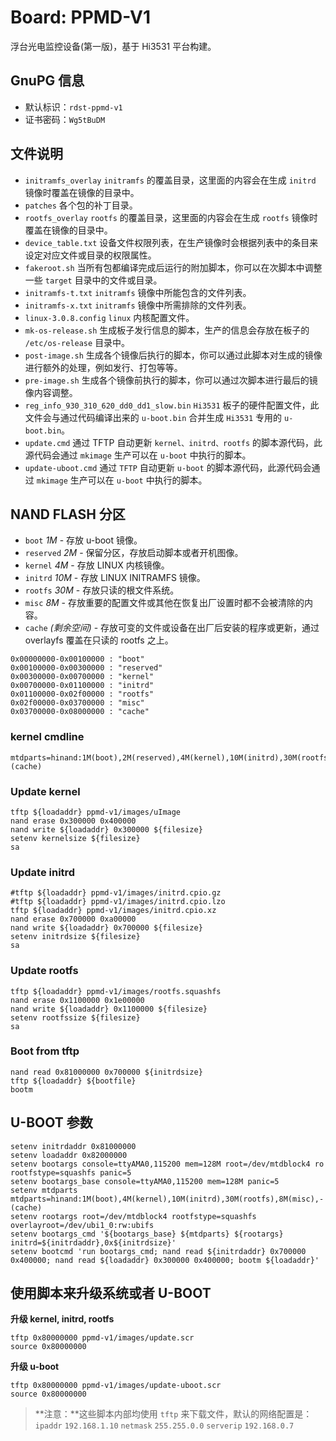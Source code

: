 # Board: PPMD-V1

浮台光电监控设备(第一版)，基于 Hi3531 平台构建。

## GnuPG 信息

- 默认标识：`rdst-ppmd-v1`
- 证书密码：`Wg5tBuDM`


## 文件说明

- `initramfs_overlay` `initramfs` 的覆盖目录，这里面的内容会在生成 `initrd` 镜像时覆盖在镜像的目录中。
- `patches` 各个包的补丁目录。
- `rootfs_overlay` `rootfs` 的覆盖目录，这里面的内容会在生成 `rootfs` 镜像时覆盖在镜像的目录中。
- `device_table.txt` 设备文件权限列表，在生产镜像时会根据列表中的条目来设定对应文件或目录的权限属性。
- `fakeroot.sh` 当所有包都编译完成后运行的附加脚本，你可以在次脚本中调整一些 `target` 目录中的文件或目录。
- `initramfs-t.txt` `initramfs` 镜像中所能包含的文件列表。
- `initramfs-x.txt` `initramfs` 镜像中所需排除的文件列表。
- `linux-3.0.8.config` `linux` 内核配置文件。
- `mk-os-release.sh` 生成板子发行信息的脚本，生产的信息会存放在板子的 `/etc/os-release` 目录中。
- `post-image.sh` 生成各个镜像后执行的脚本，你可以通过此脚本对生成的镜像进行额外的处理，例如发行、打包等等。
- `pre-image.sh` 生成各个镜像前执行的脚本，你可以通过次脚本进行最后的镜像内容调整。
- `reg_info_930_310_620_dd0_dd1_slow.bin` `Hi3531` 板子的硬件配置文件，此文件会与通过代码编译出来的 `u-boot.bin` 合并生成 `Hi3531` 专用的 `u-boot.bin`。
- `update.cmd` 通过 TFTP 自动更新 `kernel、initrd、rootfs` 的脚本源代码，此源代码会通过 `mkimage` 生产可以在 `u-boot` 中执行的脚本。
- `update-uboot.cmd` 通过 `TFTP` 自动更新 `u-boot` 的脚本源代码，此源代码会通过 `mkimage` 生产可以在 `u-boot` 中执行的脚本。

## NAND FLASH 分区

- `boot` *1M* - 存放 u-boot 镜像。
- `reserved` *2M* - 保留分区，存放启动脚本或者开机图像。
- `kernel` *4M* - 存放 LINUX 内核镜像。
- `initrd` *10M* - 存放 LINUX INITRAMFS 镜像。
- `rootfs` *30M* - 存放只读的根文件系统。
- `misc` *8M* - 存放重要的配置文件或其他在恢复出厂设置时都不会被清除的内容。
- `cache` *(剩余空间)* - 存放可变的文件或设备在出厂后安装的程序或更新，通过 overlayfs 覆盖在只读的 rootfs 之上。

```
0x00000000-0x00100000 : "boot"
0x00100000-0x00300000 : "reserved"
0x00300000-0x00700000 : "kernel"
0x00700000-0x01100000 : "initrd"
0x01100000-0x02f00000 : "rootfs"
0x02f00000-0x03700000 : "misc"
0x03700000-0x08000000 : "cache"
```

### kernel cmdline
```
mtdparts=hinand:1M(boot),2M(reserved),4M(kernel),10M(initrd),30M(rootfs),8M(misc),-(cache)
```

### Update kernel

```
tftp ${loadaddr} ppmd-v1/images/uImage
nand erase 0x300000 0x400000
nand write ${loadaddr} 0x300000 ${filesize}
setenv kernelsize ${filesize}
sa
```

### Update initrd

```
#tftp ${loadaddr} ppmd-v1/images/initrd.cpio.gz
#tftp ${loadaddr} ppmd-v1/images/initrd.cpio.lzo
tftp ${loadaddr} ppmd-v1/images/initrd.cpio.xz
nand erase 0x700000 0xa00000
nand write ${loadaddr} 0x700000 ${filesize}
setenv initrdsize ${filesize}
sa
```

### Update rootfs

```
tftp ${loadaddr} ppmd-v1/images/rootfs.squashfs
nand erase 0x1100000 0x1e00000
nand write ${loadaddr} 0x1100000 ${filesize}
setenv rootfssize ${filesize}
sa
```

### Boot from tftp

```
nand read 0x81000000 0x700000 ${initrdsize}
tftp ${loadaddr} ${bootfile}
bootm
```

## U-BOOT 参数

```
setenv initrdaddr 0x81000000
setenv loadaddr 0x82000000
setenv bootargs console=ttyAMA0,115200 mem=128M root=/dev/mtdblock4 ro rootfstype=squashfs panic=5
setenv bootargs_base console=ttyAMA0,115200 mem=128M panic=5
setenv mtdparts mtdparts=hinand:1M(boot),4M(kernel),10M(initrd),30M(rootfs),8M(misc),-(cache)
setenv rootargs root=/dev/mtdblock4 rootfstype=squashfs overlayroot=/dev/ubi1_0:rw:ubifs
setenv bootargs_cmd '${bootargs_base} ${mtdparts} ${rootargs} initrd=${initrdaddr},0x${initrdsize}'
setenv bootcmd 'run bootargs_cmd; nand read ${initrdaddr} 0x700000 0x400000; nand read ${loadaddr} 0x300000 0x400000; bootm ${loadaddr}'
```

## 使用脚本来升级系统或者 U-BOOT

**升级 kernel, initrd, rootfs**

```
tftp 0x80000000 ppmd-v1/images/update.scr
source 0x80000000
```

**升级 u-boot**

```
tftp 0x80000000 ppmd-v1/images/update-uboot.scr
source 0x80000000
```

> **注意：**这些脚本内部均使用 `tftp` 来下载文件，默认的网络配置是：
> `ipaddr` `192.168.1.10`
> `netmask` `255.255.0.0`
> `serverip` `192.168.0.7`


